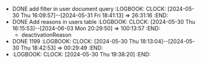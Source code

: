 - DONE add filter in user document query
  :LOGBOOK:
  CLOCK: [2024-05-30 Thu 16:09:57]--[2024-05-31 Fri 18:41:13] =>  26:31:16
  :END:
- DONE Add reasons in users table
  :LOGBOOK:
  CLOCK: [2024-05-30 Thu 16:15:53]--[2024-06-03 Mon 20:29:50] =>  100:13:57
  :END:
	- deactivationReason
- DONE 1199
  :LOGBOOK:
  CLOCK: [2024-05-30 Thu 18:13:04]--[2024-05-30 Thu 18:42:53] =>  00:29:49
  :END:
- :LOGBOOK:
  CLOCK: [2024-05-30 Thu 19:38:20]
  :END: